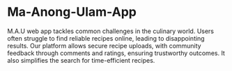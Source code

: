 # Ma-Anong-Ulam-App
M.A.U web app tackles common challenges in the culinary world. Users often struggle to find reliable recipes online, leading to disappointing results. Our platform allows secure recipe uploads, with community feedback through comments and ratings, ensuring trustworthy outcomes. It also simplifies the search for time-efficient recipes.
